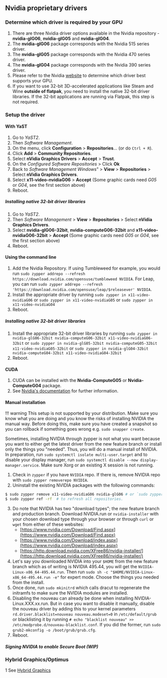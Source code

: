 ## Nvidia proprietary drivers

### Determine which driver is required by your GPU

1. There are three Nvidia driver options available in the Nvidia repository - __nvidia-glG06__, __nvidia-glG05__ and __nvidia-glG04__.
2. The __nvidia-glG06__ package corresponds with the Nvidia 515 series driver.
3. The __nvidia-glG05__ package corresponds with the Nvidia 470 series driver.
4. The __nvidia-glG04__ package corresponds with the Nvidia 390 series driver.
5. Please refer to the Nvidia [website](https://www.nvidia.com/en-us/drivers/unix/) to determine which driver best supports your GPU.
6. If you want to use 32-bit 3D-accelerated applications like Steam and Wine __outside of flatpak__, you need to install the native 32-bit driver libraries. If the 32-bit applications are running via Flatpak, this step is not required.

### Setup the driver

#### With YaST
1. Go to _YaST2_.
2. Then _Software Management_.
3. On the menu, click __Configuration__ &gt; __Repositories__... (or do `Ctrl + R`).
4. Click __Add__ &gt; __Community Repositories__.
5. Select __nVidia Graphics Drivers__ &gt; __Accept__ &gt; __Trust__.
6. On the _Configured Software Repositories_ &gt; Click __Ok__
7. Back to _Software Management Windows_" &gt; __View__ &gt; __Repositories__ &gt; Select __nVidia Graphics Drivers__.
8. Select __x11-video-nvidiaG06__ &gt; __Accept__ (Some graphic cards need _G05_ or _G04_, see the first section above)
9. Reboot.
##### Installing native 32-bit driver libraries
1. Go to _YaST2_.
2. Then _Software Management_ &gt; __View__ &gt; __Repositories__ &gt; Select __nVidia Graphics Drivers__.
3. Select  __nvidia-glG06-32bit__, __nvidia-computeG06-32bit__ and __x11-video-nvidiaG06-32bit__ &gt; __Accept__ (Some graphic cards need _G05_ or _G04_, see the first section above)
4. Reboot.

#### Using the command line
1. Add the Nvidia Repository. If using Tumbleweed for example, you would run `sudo zypper addrepo --refresh https://download.nvidia.com/opensuse/tumbleweed NVIDIA`. For Leap, you can run `sudo zypper addrepo --refresh 'https://download.nvidia.com/opensuse/leap/$releasever' NVIDIA`.
2. Install the appropriate driver by running `sudo zypper in x11-video-nvidiaG06` or `sudo zypper in x11-video-nvidiaG05` or `sudo zypper in x11-video-nvidiaG04`
3. Reboot.
##### Installing native 32-bit driver libraries
1. Install the appropriate 32-bit driver libraries by running `sudo zypper in nvidia-glG06-32bit nvidia-computeG06-32bit x11-video-nvidiaG06-32bit` or `sudo zypper in nvidia-glG05-32bit nvidia-computeG05-32bit x11-video-nvidiaG05-32bit` or `sudo zypper in nvidia-glG04-32bit nvidia-computeG04-32bit x11-video-nvidiaG04-32bit`
2. Reboot.

#### CUDA
1. CUDA can be installed with the __Nvidia-ComputeG05__ or __Nvidia-ComputeG04__ package.
2. See [Nvidia's documentation](https://docs.nvidia.com/cuda/cuda-installation-guide-linux/index.html) for further information.

#### Manual installation

!!! warning 
    This setup is not supported by your distribution. Make sure you know what you are doing and you know the risks of installing NVIDIA the manual way. Before doing this, make sure you have created a snapshot so you can rollback if something goes wrong e.g. `sudo snapper create`.

Sometimes, installing NVIDIA through zypper is not what you want because you want to either get the latest driver from the new feature branch or install only the things you "needed". Thus, you will do a manual install of NVIDIA. In preparation, run `sudo systemctl isolate multi-user.target` and to disable your display manager, run `sudo systemctl disable --now display-manager.service`. Make sure Xorg or an existing X session is not running.

1. Check in `zypper` if you have `NVIDIA` repo. If there is, remove NVIDIA repo with `sudo zypper removerepo NVIDIA`.
2. Uninstall the existing NVIDIA packages with the following commands:
```sh	
$ sudo zypper remove x11-video-nvidiaG06 nvidia-glG06 # or `sudo zypper remove x11-video-nvidiaG05 nvidia-glG05` or`sudo zypper remove x11-video-nvidiaG04 nvidia-glG04` depending on the driver you are using.
$ sudo zypper ref -rf  # to refresh all repositories.
```
3. Do note that NVIDIA has two "download types"; the new feature branch and production branch. Download NVIDIA.run or `nvidia-installer` with your chosen download type through your browser or through `curl` or `wget` from either of these websites:
    - [https://www.nvidia.com/Download/Find.aspx](https://www.nvidia.com/Download/Find.aspx)
    - [https://www.nvidia.com/Download/index.aspx](https://www.nvidia.com/Download/index.aspx)
    - [https://http.download.nvidia.com/XFree86/nvidia-installer/](https://http.download.nvidia.com/XFree86/nvidia-installer/)
4. Let's say you downloaded NVIDIA into your `$HOME` from the new feature branch which as of writing is NVIDIA 495.44, you will get the `NVIDIA-Linux-x86_64-495.44.run`. Then run `sudo sh -c "$HOME/NVIDIA-Linux-x86_64-495.44.run -e"` for expert mode. Choose the things you needed from the install.
5. Once done, run `sudo mkinitrd` which calls dracut to regenerate the initramfs to make sure the NVIDIA modules are installed.
6. Disabling the nouveau can already be done when installing NVIDIA-Linux.XXX.xx.run. But in case you want to disable it manually, disable the nouveau driver by adding this to your kernel parameters `rd.driver.blacklist=nouveau nouveau.modeset=0` in `/etc/default/grub` or blacklisting it by running `# echo "blacklist nouveau" >> /etc/modprobe.d/nouveau-blacklist.conf`. If you did the former, run `sudo grub2-mkconfig -o /boot/grub/grub.cfg`.
7. Reboot.

##### Signing NVIDIA to enable Secure Boot (WIP)

### Hybrid Graphics/Optimus
1 See [Hybrid Graphics](hybrid_graphics.md)
